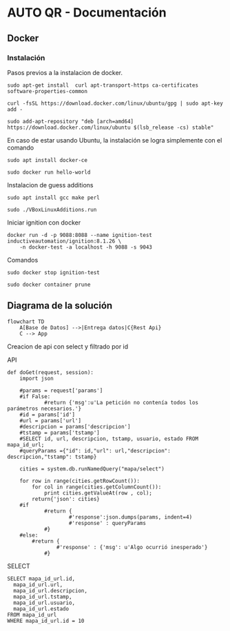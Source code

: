 # AUTO QR - Documentación
## Docker
### Instalación
Pasos previos a la instalacion de docker.
```
sudo apt-get install  curl apt-transport-https ca-certificates software-properties-common
```
```
curl -fsSL https://download.docker.com/linux/ubuntu/gpg | sudo apt-key add -
```
```
sudo add-apt-repository "deb [arch=amd64] https://download.docker.com/linux/ubuntu $(lsb_release -cs) stable"
```

En caso de estar usando Ubuntu, la instalación se logra simplemente con el comando
```
sudo apt install docker-ce
```
```
sudo docker run hello-world
```

Instalacion de guess additions
```
sudo apt install gcc make perl
```

```
sudo ./VBoxLinuxAdditions.run
```
Iniciar ignition con docker
```
docker run -d -p 9088:8088 --name ignition-test inductiveautomation/ignition:8.1.26 \
    -n docker-test -a localhost -h 9088 -s 9043
```
Comandos
```
sudo docker stop ignition-test
```
```
sudo docker container prune
```

## Diagrama de la solución

```mermaid
flowchart TD
    A[Base de Datos] -->|Entrega datos|C{Rest Api}
    C --> App

```
Creacion de api con select y filtrado por id 


API
```
def doGet(request, session):
	import json
	
	#params = request['params']
	#if False:
			#return {'msg':u'La petición no contenía todos los parámetros necesarios.'}
	#id = params['id']
	#url = params['url']
	#descripcion = params['descripcion']
	#tstamp = params['tstamp']
	#SELECT id, url, descripcion, tstamp, usuario, estado FROM mapa_id_url;
	#queryParams ={"id": id,"url": url,"descripcion": descripcion,"tstamp": tstamp}
	
	cities = system.db.runNamedQuery("mapa/select")
	
	for row in range(cities.getRowCount()):
		for col in range(cities.getColumnCount()):
			print cities.getValueAt(row , col);
		return{'json': cities}
	#if 
			#return {
					#'response':json.dumps(params, indent=4)
					#'response' : queryParams
			#}
	#else:
		#return {
				#'response' : {'msg': u'Algo ocurrió inesperado'}
			#}
```
SELECT

```
SELECT mapa_id_url.id,
  mapa_id_url.url,
  mapa_id_url.descripcion,
  mapa_id_url.tstamp,
  mapa_id_url.usuario,
  mapa_id_url.estado
FROM mapa_id_url
WHERE mapa_id_url.id = 10
```